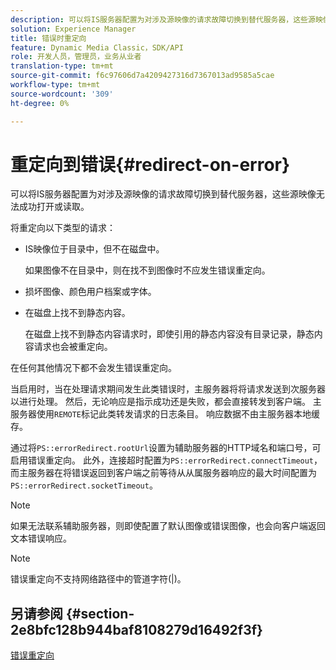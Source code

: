 ```yaml
---
description: 可以将IS服务器配置为对涉及源映像的请求故障切换到替代服务器，这些源映像无法成功打开或读取。
solution: Experience Manager
title: 错误时重定向
feature: Dynamic Media Classic，SDK/API
role: 开发人员，管理员，业务从业者
translation-type: tm+mt
source-git-commit: f6c97606d7a4209427316d7367013ad9585a5cae
workflow-type: tm+mt
source-wordcount: '309'
ht-degree: 0%

---
```



# 重定向到错误{#redirect-on-error}

可以将IS服务器配置为对涉及源映像的请求故障切换到替代服务器，这些源映像无法成功打开或读取。

将重定向以下类型的请求：

* IS映像位于目录中，但不在磁盘中。

   如果图像不在目录中，则在找不到图像时不应发生错误重定向。

* 损坏图像、颜色用户档案或字体。
* 在磁盘上找不到静态内容。

   在磁盘上找不到静态内容请求时，即使引用的静态内容没有目录记录，静态内容请求也会被重定向。

在任何其他情况下都不会发生错误重定向。

当启用时，当在处理请求期间发生此类错误时，主服务器将将请求发送到次服务器以进行处理。 然后，无论响应是指示成功还是失败，都会直接转发到客户端。 主服务器使用`REMOTE`标记此类转发请求的日志条目。 响应数据不由主服务器本地缓存。

通过将`PS::errorRedirect.rootUrl`设置为辅助服务器的HTTP域名和端口号，可启用错误重定向。 此外，连接超时配置为`PS::errorRedirect.connectTimeout`，而主服务器在将错误返回到客户端之前等待从从属服务器响应的最大时间配置为`PS::errorRedirect.socketTimeout`。

>[!NOTE]
>
>如果无法联系辅助服务器，则即使配置了默认图像或错误图像，也会向客户端返回文本错误响应。

>[!NOTE]
>
>错误重定向不支持网络路径中的管道字符(|)。

## 另请参阅 {#section-2e8bfc128b944baf8108279d16492f3f}

[错误重定向](../../../is-api/image-serving-api-ref/c-configuration-and-administration/c-server-settings/r-error-redirection.md#reference-268b1bf6ce1b44bb979727c6f5daf1ac)
